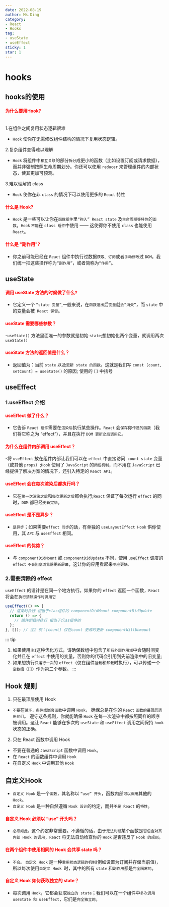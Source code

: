 ```yaml
---
date: 2022-08-19
author: Ms.Ding
category:
- React
- Hooks
tag:
- useState
- useEffect
sticky: 1
star: 1
---
```


# hooks
## hooks的使用
<h4 style="color: red">为什么要用Hook?</h4> <br/>
1.在组件之间复用状态逻辑很难

- `Hook` 使你在无需修改组件结构的情况下复用状态逻辑。

2.复杂组件变得难以理解
- `Hook` 将组件中`相互关联`的部分`拆分`成更小的函数（比如设置订阅或请求数据），而并非强制按照生命周期划分。你还可以使用 `reducer` 来管理组件的内部状态，使其更加可预测。

3.难以理解的 class
- `Hook` 使你在非 `class` 的情况下可以使用更多的 `React` 特性

<h4 style="color: red">什么是 Hook?</h4>

- `Hook` 是一些可以让你在`函数组件`里`“钩入” React state` 及`生命周期等特性`的`函数`。`Hook` `不能`在 `class 组件`中使用 —— 这使得你不使用 `class` 也能使用 `React`。

<h4 style="color: red">什么是 "副作用"?</h4>

- 你之前可能已经在 `React` 组件中执行过数据`获取、订阅`或者`手动修改`过 `DOM`。我们统一把这些操作称为`“副作用”`，或者简称为`“作用”`。

## useState
<h4 style="color: red">调用 useState 方法的时候做了什么?</h4>

- 它定义一个 `“state 变量”`,一般来说，在`函数退出`后`变量`就`会”消失”`，而 `state` 中的变量会被` React 保留`。

<h4 style="color: red">useState 需要哪些参数？</h4>

-`useState()` 方法里面唯一的参数就是初始 `state`;想初始化两个变量，就调用两次`useState()`

<h4 style="color: red">useState 方法的返回值是什么？</h4>

- 返回值为：当前 `state` 以及`更新 state 的函数`。这就是我们写 `const [count, setCount] = useState()` 的原因; 使用的 `[]` 中括号

## useEffect
### 1.useEffect 介绍
<h4 style="color: red">useEffect 做了什么？</h4>

- 它告诉 `React 组件`需要在`渲染后`执行某些操作。`React` 会`保存`你`传递的函数`（我们将它称之为 “effect”），并且在执行 `DOM 更新之后调用它`。

<h4 style="color: red">为什么在组件内部调用 useEffect？</h4>

-将 `useEffect` 放在组件内部让我们可以在 `effect` 中直接访问` count state` 变量（或其他 `props`）;`Hook` 使用了 `JavaScript` 的`闭包机制`，而不用在 `JavaScript` 已经提供了解决方案的情况下，还引入特定的 `React API`。

<h4 style="color: red">useEffect 会在每次渲染后都执行吗？</h4>

- 它在`第一次渲染之后`和`每次更新之后`都会执行;`React` 保证了每次运行 `effect` 的同时，`DOM` 都已经`更新完毕`。

<h4 style="color: red">useEffect 是不是异步？</h4>

- `是异步`；如果需要`effect 同步`的话，有单独的 `useLayoutEffect Hook` 供你使用，其 `API` 与 `useEffect` 相同。

<h4 style="color: red">useEffect 的优势？</h4>

- 与 `componentDidMount` 或 `componentDidUpdate` 不同，使用 `useEffect` 调度的 `effect` `不会阻塞浏览器更新屏幕`，这让你的应用看起来`响应更快。`

### 2.需要清除的 effect

`useEffect` 的设计是在同一个地方执行。如果你的 `effect` 返回一个函数，`React` 将会在`执行清除操作时调用它`

```js
useEffect(() => {
  // 渲染时执行 相当于clas组件的 componentDidMount componentDidUpdate 
  return () => {
    // 组件卸载时执行 相当于clas组件的
  };
}, []); // 注1 例：[count] 仅在count 更改时更新 componentWillUnmount
```
::: tip
1. 如果使用`注1`这种优化方式，请确保数组中包含了`所有外部作用域`中会随时间变化并且在 `effect` 中使用的变量，否则你的代码会引用到先前渲染中的旧变量;
2. 如果想执行`只运行一次`的 `effect`（仅在组件`挂载`和`卸载`时执行），可以传递一个`空数组（[]）`作为第二个参数。
:::

## Hook 规则

1. 只在最顶层使用 Hook
  - `不要`在`循环，条件或嵌套函数`中调用 `Hook`， 确保总是在你的 `React` `函数的最顶层调用他们`。 遵守这条规则，你就能确保 `Hook` 在每一次渲染中都按照同样的顺序被调用。这让 `React` 能够在多次的 `useState` 和 `useEffect` 调用之间保持 `hook` 状态的正确。
2. 只在 React 函数中调用 Hook
  - 不要在普通的 `JavaScript` 函数中调用 `Hook`。
  - 在 `React` 的函数组件中调用 `Hook`
  - 在自定义 `Hook` 中调用其他 `Hook`

## 自定义Hook
- `自定义 Hook` 是一个`函数`，其名称以 `“use” 开头`，函数内部`可以调用`其他的 `Hook`。
- `自定义 Hook` 是一种自然遵循 `Hook 设计`的约定，而并`不是 React` 的`特性`。

<h4 style="color: red">自定义 Hook 必须以 “use” 开头吗？</h4>

- `必须如此。`这个约定非常重要。不遵循的话，由于`无法判断`某个函数是`否包含对其内部 Hook 的调用`，`React` 将无法自动检查你的 `Hook` 是否违反了 `Hook 的规则`。
<h4 style="color: red">在两个组件中使用相同的 Hook 会共享 state 吗？</h4>

- `不会。` `自定义 Hook` 是一种`重用状态逻辑的机制`(例如设置为订阅并存储当前值)，所以每次使用`自定义 Hook `时，其中的所有 `state` 和`副作用`都是`完全隔离的`。

<h4 style="color: red">自定义 Hook 如何获取独立的 state？</h4>

- 每次调用 `Hook`，它都会获取`独立的 state`；我们可以在一个组件中`多次调用 useState 和 useEffect`，它们是`完全独立的`。

